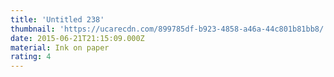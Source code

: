 ```yaml
---
title: 'Untitled 238'
thumbnail: 'https://ucarecdn.com/899785df-b923-4858-a46a-44c801b81bb8/'
date: 2015-06-21T21:15:09.000Z
material: Ink on paper
rating: 4
---
```

